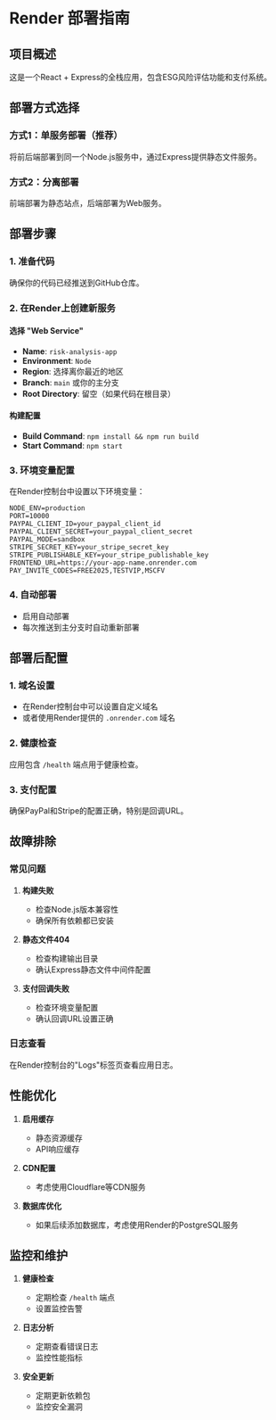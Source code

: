 # Render 部署指南

## 项目概述
这是一个React + Express的全栈应用，包含ESG风险评估功能和支付系统。

## 部署方式选择

### 方式1：单服务部署（推荐）
将前后端部署到同一个Node.js服务中，通过Express提供静态文件服务。

### 方式2：分离部署
前端部署为静态站点，后端部署为Web服务。

## 部署步骤

### 1. 准备代码
确保你的代码已经推送到GitHub仓库。

### 2. 在Render上创建新服务

#### 选择 "Web Service"
- **Name**: `risk-analysis-app`
- **Environment**: `Node`
- **Region**: 选择离你最近的地区
- **Branch**: `main` 或你的主分支
- **Root Directory**: 留空（如果代码在根目录）

#### 构建配置
- **Build Command**: `npm install && npm run build`
- **Start Command**: `npm start`

### 3. 环境变量配置
在Render控制台中设置以下环境变量：

```
NODE_ENV=production
PORT=10000
PAYPAL_CLIENT_ID=your_paypal_client_id
PAYPAL_CLIENT_SECRET=your_paypal_client_secret
PAYPAL_MODE=sandbox
STRIPE_SECRET_KEY=your_stripe_secret_key
STRIPE_PUBLISHABLE_KEY=your_stripe_publishable_key
FRONTEND_URL=https://your-app-name.onrender.com
PAY_INVITE_CODES=FREE2025,TESTVIP,MSCFV
```

### 4. 自动部署
- 启用自动部署
- 每次推送到主分支时自动重新部署

## 部署后配置

### 1. 域名设置
- 在Render控制台中可以设置自定义域名
- 或者使用Render提供的 `.onrender.com` 域名

### 2. 健康检查
应用包含 `/health` 端点用于健康检查。

### 3. 支付配置
确保PayPal和Stripe的配置正确，特别是回调URL。

## 故障排除

### 常见问题

1. **构建失败**
   - 检查Node.js版本兼容性
   - 确保所有依赖都已安装

2. **静态文件404**
   - 检查构建输出目录
   - 确认Express静态文件中间件配置

3. **支付回调失败**
   - 检查环境变量配置
   - 确认回调URL设置正确

### 日志查看
在Render控制台的"Logs"标签页查看应用日志。

## 性能优化

1. **启用缓存**
   - 静态资源缓存
   - API响应缓存

2. **CDN配置**
   - 考虑使用Cloudflare等CDN服务

3. **数据库优化**
   - 如果后续添加数据库，考虑使用Render的PostgreSQL服务

## 监控和维护

1. **健康检查**
   - 定期检查 `/health` 端点
   - 设置监控告警

2. **日志分析**
   - 定期查看错误日志
   - 监控性能指标

3. **安全更新**
   - 定期更新依赖包
   - 监控安全漏洞
